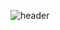 ![header](https://capsule-render.vercel.app/api?type=venom&height=200&text=AI-Project&fontSize=70&color=0:8871e5,100:b678c4&stroke=b678c4)
